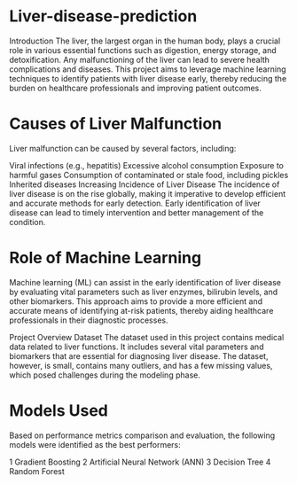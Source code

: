 # Liver-disease-prediction

Introduction
The liver, the largest organ in the human body, plays a crucial role in various essential functions such as digestion, energy storage, and detoxification. Any malfunctioning of the liver can lead to severe health complications and diseases. This project aims to leverage machine learning techniques to identify patients with liver disease early, thereby reducing the burden on healthcare professionals and improving patient outcomes.

# Causes of Liver Malfunction
Liver malfunction can be caused by several factors, including:

Viral infections (e.g., hepatitis)
Excessive alcohol consumption
Exposure to harmful gases
Consumption of contaminated or stale food, including pickles
Inherited diseases
Increasing Incidence of Liver Disease
The incidence of liver disease is on the rise globally, making it imperative to develop efficient and accurate methods for early detection. Early identification of liver disease can lead to timely intervention and better management of the condition.

# Role of Machine Learning

Machine learning (ML) can assist in the early identification of liver disease by evaluating vital parameters such as liver enzymes, bilirubin levels, and other biomarkers. This approach aims to provide a more efficient and accurate means of identifying at-risk patients, thereby aiding healthcare professionals in their diagnostic processes.

Project Overview
Dataset
The dataset used in this project contains medical data related to liver functions. It includes several vital parameters and biomarkers that are essential for diagnosing liver disease. The dataset, however, is small, contains many outliers, and has a few missing values, which posed challenges during the modeling phase.

# Models Used
Based on performance metrics comparison and evaluation, the following models were identified as the best performers:

1 Gradient Boosting
2 Artificial Neural Network (ANN)
3 Decision Tree
4 Random Forest
